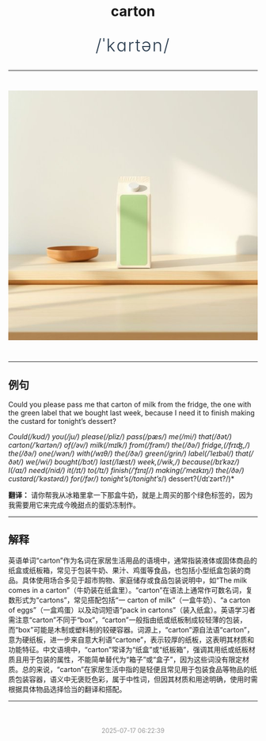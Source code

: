 <div align="center">

# carton

<div style="margin: 30px 0;">
<h1 style="font-size: 2.5em; font-weight: 300; letter-spacing: 2px; margin: 0; color: #2c3e50;">
/ˈkɑrtən/
</h1>
</div>

</div>

---

<div align="center" style="margin: 40px 0;">

![carton](images/carton.png)

</div>

---

## 例句

Could you please pass me that carton of milk from the fridge, the one with the green label that we bought last week, because I need it to finish making the custard for tonight’s dessert?

*Could(/kʊd/) you(/ju/) please(/pliz/) pass(/pæs/) me(/mi/) that(/ðət/) carton(/ˈkɑrtən/) of(/əv/) milk(/mɪlk/) from(/frəm/) the(/ðə/) fridge,(/frɪʤ,/) the(/ðə/) one(/wən/) with(/wɪθ/) the(/ðə/) green(/grin/) label(/ˈleɪbəl/) that(/ðət/) we(/wi/) bought(/bɔt/) last(/læst/) week,(/wik,/) because(/bɪˈkəz/) I(/aɪ/) need(/nid/) it(/ɪt/) to(/tɪ/) finish(/ˈfɪnɪʃ/) making(/ˈmeɪkɪŋ/) the(/ðə/) custard(/ˈkəstərd/) for(/fər/) tonight’s(/tonight’s*/) dessert?(/dɪˈzərt?/)*

**翻译：** 请你帮我从冰箱里拿一下那盒牛奶，就是上周买的那个绿色标签的，因为我需要用它来完成今晚甜点的蛋奶冻制作。

---

## 解释

英语单词“carton”作为名词在家居生活用品的语境中，通常指装液体或固体商品的纸盒或纸板箱，常见于包装牛奶、果汁、鸡蛋等食品，也包括小型纸盒包装的商品。具体使用场合多见于超市购物、家庭储存或食品包装说明中，如“The milk comes in a carton”（牛奶装在纸盒里）。“carton”在语法上通常作可数名词，复数形式为“cartons”，常见搭配包括“一 carton of milk”（一盒牛奶）、“a carton of eggs”（一盒鸡蛋）以及动词短语“pack in cartons”（装入纸盒）。英语学习者需注意“carton”不同于“box”，“carton”一般指由纸或纸板制成较轻薄的包装，而“box”可能是木制或塑料制的较硬容器。词源上，“carton”源自法语“carton”，意为硬纸板，进一步来自意大利语“cartone”，表示较厚的纸板，这表明其材质和功能特征。中文语境中，“carton”常译为“纸盒”或“纸板箱”，强调其用纸或纸板材质且用于包装的属性，不能简单替代为“箱子”或“盒子”，因为这些词没有限定材质。总的来说，“carton”在家居生活中指的是轻便且常见用于包装食品等物品的纸质包装容器，语义中无褒贬色彩，属于中性词，但因其材质和用途明确，使用时需根据具体物品选择恰当的翻译和搭配。


---

<div align="center" style="margin-top: 50px;">
<small style="color: #999; font-size: 0.9em;">2025-07-17 06:22:39</small>
</div>
